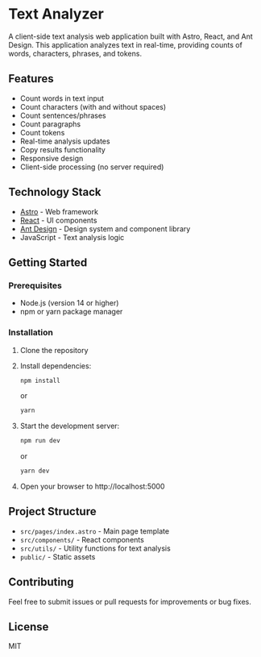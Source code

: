 # Text Analyzer

A client-side text analysis web application built with Astro, React, and Ant Design. This application analyzes text in real-time, providing counts of words, characters, phrases, and tokens.

## Features

- Count words in text input
- Count characters (with and without spaces)
- Count sentences/phrases
- Count paragraphs
- Count tokens
- Real-time analysis updates
- Copy results functionality
- Responsive design
- Client-side processing (no server required)

## Technology Stack

- [Astro](https://astro.build/) - Web framework
- [React](https://reactjs.org/) - UI components
- [Ant Design](https://ant.design/) - Design system and component library
- JavaScript - Text analysis logic

## Getting Started

### Prerequisites

- Node.js (version 14 or higher)
- npm or yarn package manager

### Installation

1. Clone the repository
2. Install dependencies:
   ```bash
   npm install
   ```
   or
   ```bash
   yarn
   ```

3. Start the development server:
   ```bash
   npm run dev
   ```
   or
   ```bash
   yarn dev
   ```

4. Open your browser to http://localhost:5000

## Project Structure

- `src/pages/index.astro` - Main page template
- `src/components/` - React components
- `src/utils/` - Utility functions for text analysis
- `public/` - Static assets

## Contributing

Feel free to submit issues or pull requests for improvements or bug fixes.

## License

MIT
